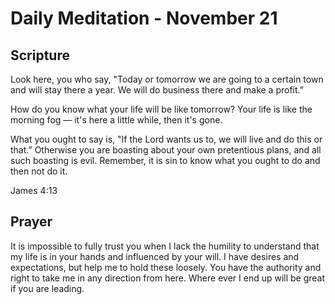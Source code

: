 # Daily Meditation - November 21

## Scripture

Look here, you who say, "Today or tomorrow we are going to a certain town and will stay there a
year. We will do business there and make a profit.” 

How do you know what your life will be like tomorrow? Your life is like the morning fog — it's here
a little while, then it's gone. 

What you ought to say is, "If the Lord wants us to, we will live and do this or that.” Otherwise you
are boasting about your own pretentious plans, and all such boasting is evil. Remember, it is sin
to know what you ought to do and then not do it.

James 4:13


## Prayer

It is impossible to fully trust you when I lack the humility to understand that my life is in your
hands and influenced by your will. I have desires and expectations, but help me to hold these 
loosely.  You have the authority and right to take me in any direction from here.  Where ever I end
up will be great if you are leading.

